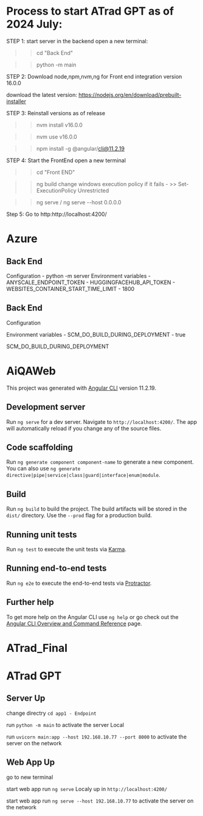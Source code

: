 

# Process to start ATrad GPT as of 2024 July:
 
STEP 1: start server in the backend
open a new terminal:
 
>> cd "Back End"
 
>> python -m main
 
 
STEP 2: Download node,npm,nvm,ng for Front end integration version 16.0.0

download the latest version:
https://nodejs.org/en/download/prebuilt-installer
 
 
STEP 3: Reinstall versions as of release

>> nvm install v16.0.0
 
>> nvm use v16.0.0
 
>> npm install -g @angular/cli@11.2.19
 
 
STEP 4: Start the FrontEnd
open a new terminal
 
>> cd "Front END"
 
>> ng build
change windows execution policy if it fails - >> Set-ExecutionPolicy Unrestricted
 
>>ng serve / ng serve --host 0.0.0.0
 
 
Step 5: Go to http:http://localhost:4200/

# Azure 
## Back End
Configuration 
    - python -m server
Environment variables
    - ANYSCALE_ENDPOINT_TOKEN
    - HUGGINGFACEHUB_API_TOKEN
    - WEBSITES_CONTAINER_START_TIME_LIMIT - 1800

## Back End
Configuration 
    
Environment variables
    - SCM_DO_BUILD_DURING_DEPLOYMENT - true

SCM_DO_BUILD_DURING_DEPLOYMENT 

# AiQAWeb

This project was generated with [Angular CLI](https://github.com/angular/angular-cli) version 11.2.19.

## Development server

Run `ng serve` for a dev server. Navigate to `http://localhost:4200/`. The app will automatically reload if you change any of the source files.

## Code scaffolding

Run `ng generate component component-name` to generate a new component. You can also use `ng generate directive|pipe|service|class|guard|interface|enum|module`.

## Build

Run `ng build` to build the project. The build artifacts will be stored in the `dist/` directory. Use the `--prod` flag for a production build.

## Running unit tests

Run `ng test` to execute the unit tests via [Karma](https://karma-runner.github.io).

## Running end-to-end tests

Run `ng e2e` to execute the end-to-end tests via [Protractor](http://www.protractortest.org/).

## Further help

To get more help on the Angular CLI use `ng help` or go check out the [Angular CLI Overview and Command Reference](https://angular.io/cli) page.
# ATrad_Final


# ATrad GPT

## Server Up
change directry `cd app1 - Endpoint`

run `python -m main` to activate the server Local

run `uvicorn main:app --host 192.168.10.77 --port 8000` to activate the server on the network

## Web App Up
go to new terminal

start web app run `ng serve` Localy up in `http://localhost:4200/`

start web app run `ng serve --host 192.168.10.77` to activate the server on the network


